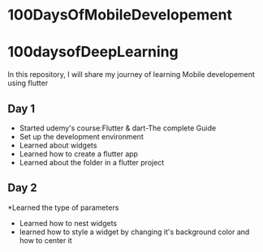 # 100DaysOfMobileDevelopement

# 100daysofDeepLearning
In this repository, I will share my journey of learning Mobile developement using flutter


## Day 1
* Started udemy's course:Flutter & dart-The complete Guide
* Set up the development environment
* Learned about widgets
* Learned how to create a flutter app
* Learned about the folder in a flutter project

## Day 2
*Learned the type of parameters
* Learned how to nest widgets
* learned how to style a widget by changing it's background color and how to center it

